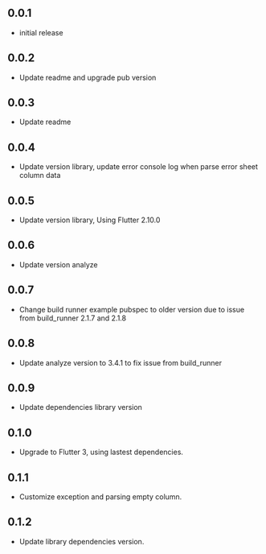 ## 0.0.1
- initial release
## 0.0.2
- Update readme and upgrade pub version
## 0.0.3
- Update readme 
## 0.0.4
- Update version library, update error console log when parse error sheet column data 
## 0.0.5
- Update version library, Using Flutter 2.10.0 
## 0.0.6
- Update version analyze 
## 0.0.7
- Change build runner example pubspec to older version due to issue from build_runner 2.1.7 and 2.1.8
## 0.0.8
- Update analyze version to 3.4.1 to fix issue from build_runner
## 0.0.9
- Update dependencies library version
## 0.1.0
- Upgrade to Flutter 3, using lastest dependencies.
## 0.1.1
- Customize exception and parsing empty column.
## 0.1.2
- Update library dependencies version.